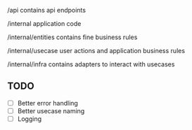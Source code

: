 /api
contains api endpoints

/internal
application code

/internal/entities
contains fine business rules

/internal/usecase
user actions and application business rules

/internal/infra
contains adapters to interact with usecases

## TODO

- [ ] Better error handling
- [ ] Better usecase naming
- [ ] Logging
